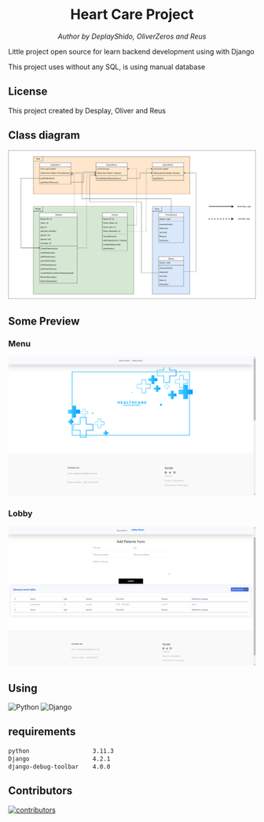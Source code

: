 <div align="center">

# Heart Care Project
*Author by DeplayShido, OliverZeros and Reus*
</div>

Little project open source for learn backend development using with Django

This project uses without any SQL, is using manual database

## License
This project created by Desplay, Oliver and Reus

## Class diagram
![](./Images/Charts.drawio.png)

## Some Preview

### Menu
![](./Images/menu.png)

### Lobby
![](./Images/lobby.png)

## Using
![Python](https://img.shields.io/badge/Python-FFD43B?style=for-the-badge&logo=python&logoColor=blue)
![Django](https://img.shields.io/badge/Django-092E20?style=for-the-badge&logo=django&logoColor=green)

## requirements
```
python                  3.11.3
Django                  4.2.1  
django-debug-toolbar    4.0.0  
```

## Contributors
[![contributors](https://contributors-img.web.app/image?repo=desplay/heart-care-project)](https://github.com/Desplay/heart-care-project/graphs/contributors)
